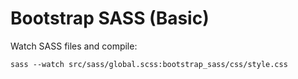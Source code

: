 # Bootstrap SASS (Basic)

Watch SASS files and compile:

`sass --watch src/sass/global.scss:bootstrap_sass/css/style.css`

